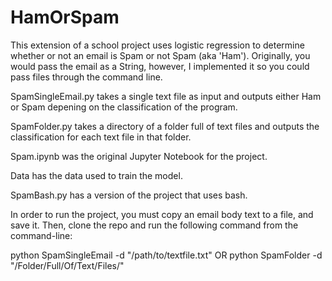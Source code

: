 # HamOrSpam

This extension of a school project uses logistic regression to determine whether or not an email is Spam or not Spam (aka 'Ham').  Originally, you would pass the email as a String, however, I implemented it so you could pass files through the command line.  

SpamSingleEmail.py takes a single text file as input and outputs either Ham or Spam depening on the classification of the program. 

SpamFolder.py takes a directory of a folder full of text files and outputs the classification for each text file in that folder. 

Spam.ipynb was the original Jupyter Notebook for the project.

Data has the data used to train the model.

SpamBash.py has a version of the project that uses bash. 

In order to run the project, you must copy an email body text to a file, and save it. 
Then, clone the repo and run the following command from the command-line:

python SpamSingleEmail -d "/path/to/textfile.txt"
OR
python SpamFolder -d "/Folder/Full/Of/Text/Files/"
